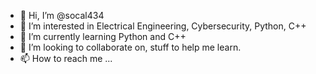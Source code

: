 - 👋 Hi, I’m @socal434
- 👀 I’m interested in Electrical Engineering, Cybersecurity, Python, C++
- 🌱 I’m currently learning Python and C++
- 💞️ I’m looking to collaborate on, stuff to help me learn.
- 📫 How to reach me ...

<!---
socal434/socal434 is a ✨ special ✨ repository because its `README.md` (this file) appears on your GitHub profile.
You can click the Preview link to take a look at your changes.
--->
